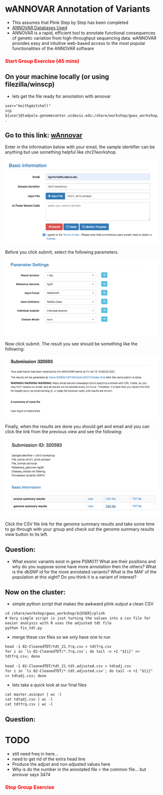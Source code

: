 # wANNOVAR Annotation of Variants
- This assumes that Plink Step by Step has been completed
- [ANNOVAR Databases Used](https://annovar.openbioinformatics.org/en/latest/user-guide/filter/)
- ANNOVAR is a rapid, efficient tool to annotate functional consequences of genetic variation from high-throughput sequencing data. wANNOVAR provides easy and intuitive web-based access to the most popular functionalities of the ANNOVAR software


### <font color='red'> Start Group Exercise  (45 mins)</font>





## On your machine locally (or using filezilla/winscp)
- lets get the file ready for annotation with annovar
```
user="keithgmitchell"
scp ${user}@tadpole.genomecenter.ucdavis.edu:/share/workshop/gwas_workshop/${user}/plink/master.avinput .
```


## Go to this link: [wAnnovar](https://wannovar.wglab.org/)

Enter in the information below with your email, the sample identifier can be anything but use something helpful like chr21workshop.

![](figures/10f3243f.png)

Before you click submit, select the following parameters.

![](figures/3b1befbd.png)

Now click submit. The result you see should be something like the following:

![](figures/c0ad3880.png)

Finally, when the results are done you should get and email and you can click the link from the previous view and see the following:

![](figures/005e5713.png)

Click the CSV file link for the genome summary results and take some time to go through with your group and check out the genome summary results view button to its left. 


## Question:
- What exonic variants exist in gene PSMG1? What are their positions and why do you suppose some have more annotation then the others?
What is the dbSNP id for the more annotated variants? What is the MAF of the population at this sight? Do you think it is a variant of interest?



## Now on the cluster:

- simple python script that makes the awkward plink output a clean CSV
```
cd /share/workshop/gwas_workshop/${USER}/plink
# Very simple script is just turning the values into a csv file for easier analysis with R uses the adjusted tdt file
python fix_tdt.py
```

- merge these csv files so we only have one to run
```
head -1 02-CleanedTDT/tdt_21.frq.csv > tdtfrq.csv
for i in `ls 02-CleanedTDT/*.frq.csv`; do tail -n +2 "${i}" >> tdtfrq.csv; done

head -1 02-CleanedTDT/tdt_21.tdt.adjusted.csv > tdtadj.csv
for i in `ls 02-CleanedTDT/*.tdt.adjusted.csv`; do tail -n +2 "${i}" >> tdtadj.csv; done
```

- lets take a quick look at our final files
```
cat master.avinput | wc -l
cat tdtadj.csv | wc -l
cat tdtfrq.csv | wc -l
```

## Question:




# TODO
- still need freq in here...
- need to get rid of the extra head line
- Produce the adjust and non adjusted values here
- Why is do the number in the annotated file > the common file... but annovar says 3474





### <font color='red'> Stop Group Exercise </font>
